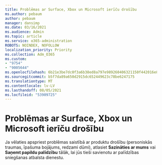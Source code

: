 ```yaml
---
title: Problēmas ar Surface, Xbox un Microsoft ierīču drošību
ms.author: pebaum
author: pebaum
manager: dansimp
ms.date: 03/16/2021
ms.audience: Admin
ms.topic: article
ms.service: o365-administration
ROBOTS: NOINDEX, NOFOLLOW
localization_priority: Priority
ms.collection: Adm_O365
ms.custom:
- "9754"
- "9005644"
ms.openlocfilehash: 6b21e3be7dc0f3a6b38ed8a797e989260406321150f442016e885f6728ea63b7
ms.sourcegitcommit: b5f7da89a650d2915dc652449623c78be6247175
ms.translationtype: MT
ms.contentlocale: lv-LV
ms.lasthandoff: 08/05/2021
ms.locfileid: "53909725"
---
```

# <a name="surface-xbox-and-microsoft-devices-safety-concerns"></a>Problēmas ar Surface, Xbox un Microsoft ierīču drošību

Ja vēlaties apspriest problēmas saistībā ar produktu drošību (personiskās traumas, īpašuma bojājums, redzami dūmi), atlasiet **Sazināties ar mums** vai **Saņemt papildu palīdzību** tālāk, lai jūs tieši savienotu ar palīdzības sniegšanas atbalsta dienestu.